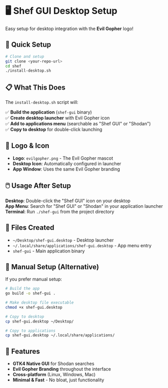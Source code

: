 # 🖥️ Shef GUI Desktop Setup

Easy setup for desktop integration with the **Evil Gopher** logo!

## 🚀 Quick Setup

```bash
# Clone and setup
git clone <your-repo-url>
cd shef
./install-desktop.sh
```

## 📋 What This Does

The `install-desktop.sh` script will:

✅ **Build the application** (`shef-gui` binary)  
✅ **Create desktop launcher** with Evil Gopher icon  
✅ **Add to applications menu** (searchable as "Shef GUI" or "Shodan")  
✅ **Copy to desktop** for double-click launching  

## 🎨 Logo & Icon

- **Logo**: `evilgopher.png` - The Evil Gopher mascot
- **Desktop Icon**: Automatically configured in launcher
- **App Window**: Uses the same Evil Gopher branding

## 🖱️ Usage After Setup

**Desktop**: Double-click the "Shef GUI" icon on your desktop  
**App Menu**: Search for "Shef GUI" or "Shodan" in your application launcher  
**Terminal**: Run `./shef-gui` from the project directory  

## 📁 Files Created

- `~/Desktop/shef-gui.desktop` - Desktop launcher
- `~/.local/share/applications/shef-gui.desktop` - App menu entry
- `shef-gui` - Main application binary

## 🔧 Manual Setup (Alternative)

If you prefer manual setup:

```bash
# Build the app
go build -o shef-gui .

# Make desktop file executable
chmod +x shef-gui.desktop

# Copy to desktop
cp shef-gui.desktop ~/Desktop/

# Copy to applications
cp shef-gui.desktop ~/.local/share/applications/
```

## 🎯 Features

- **GTK4 Native GUI** for Shodan searches
- **Evil Gopher Branding** throughout the interface
- **Cross-platform** (Linux, Windows, Mac)
- **Minimal & Fast** - No bloat, just functionality
